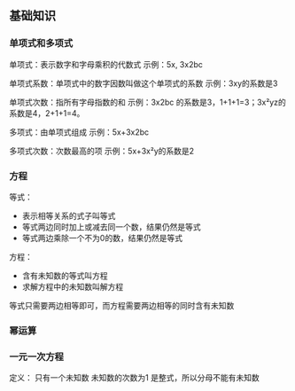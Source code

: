 ## 基础知识

### 单项式和多项式
单项式：表示数字和字母乘积的代数式
示例：5x, 3x2bc

单项式系数：单项式中的数字因数叫做这个单项式的系数
示例：3xy的系数是3

单项式次数：指所有字母指数的和
示例：3x2bc 的系数是3，1+1+1=3；3x²yz的系数是4，2+1+1=4。


多项式：由单项式组成
示例：5x+3x2bc

多项式次数：次数最高的项
示例：5x+3x²y的系数是2


### 方程

等式：
- 表示相等关系的式子叫等式
- 等式两边同时加上或减去同一个数，结果仍然是等式
- 等式两边乘除一个不为0的数，结果仍然是等式

方程：
- 含有未知数的等式叫方程
- 求解方程中的未知数叫解方程

等式只需要两边相等即可，而方程需要两边相等的同时含有未知数


### 幂运算





### 一元一次方程
定义：
只有一个未知数
未知数的次数为1
是整式，所以分母不能有未知数

 
